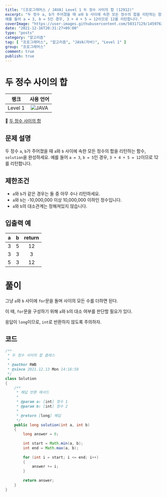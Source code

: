 ```yaml
---
title: "[프로그래머스 / JAVA] Level 1 두 정수 사이의 합 (12912)"
excerpt: "두 정수 a, b가 주어졌을 때 a와 b 사이에 속한 모든 정수의 합을 리턴하는 함수, solution을 완성하세요.
예를 들어 a = 3, b = 5인 경우, 3 + 4 + 5 = 12이므로 12를 리턴합니다."
coverImage: "https://user-images.githubusercontent.com/50317129/145976356-6b5d1430-31c0-4c34-829e-6be8f747ab19.png"
date: "2021-12-16T20:31:27+09:00"
type: "posts"
category: "알고리즘"
tag: [ "프로그래머스", "알고리즘", "JAVA(자바)", "Level 1" ]
group: "프로그래머스"
comment: true
publish: true
---
```


# 두 정수 사이의 합

|  랭크   |                                                      사용 언어                                                      |
| :-----: | :-----------------------------------------------------------------------------------------------------------------: |
| Level 1 | ![JAVA](https://shields.io/badge/java-JDK%2011-lightgray?logo=java&style=plastic&logoColor=white&labelColor=orange) |

🔗 [두 정수 사이의 합](https://programmers.co.kr/learn/courses/30/lessons/12912)





## 문제 설명

두 정수 `a`, `b`가 주어졌을 때 `a`와 `b` 사이에 속한 모든 정수의 합을 리턴하는 함수, `solution`을 완성하세요.
예를 들어 `a = 3`, `b = 5`인 경우, `3 + 4 + 5 = 12`이므로 12를 리턴합니다.





## 제한조건

* `a`와 `b`가 같은 경우는 둘 중 아무 수나 리턴하세요.
* `a`와 `b`는 -10,000,000 이상 10,000,000 이하인 정수입니다.
* `a`와 `b`의 대소관계는 정해져있지 않습니다.





## 입출력 예

|   a   |   b   | return |
| :---: | :---: | :----: |
|   3   |   5   |   12   |
|   3   |   3   |   3    |
|   5   |   3   |   12   |










# 풀이

그냥 `a`와 `b` 사이에 `for`문을 돌며 사이의 모든 수를 더하면 된다.

이 때, `for`문을 구성하기 위해 `a`와 `b`의 대소 여부를 판단할 필요가 있다.

응답이 `long`이므로, `int`로 반환하지 않도록 주의하자.





## 코드

``` java
/**
 * 두 정수 사이의 합 클래스
 *
 * @author RWB
 * @since 2021.12.13 Mon 14:16:50
 */
class Solution
{
	/**
	 * 해답 반환 메서드
	 *
	 * @param a: [int] 정수 1
	 * @param b: [int] 정수 2
	 *
	 * @return [long] 해답
	 */
	public long solution(int a, int b)
	{
		long answer = 0;
		
		int start = Math.min(a, b);
		int end = Math.max(a, b);
		
		for (int i = start; i <= end; i++)
		{
			answer += i;
		}
		
		return answer;
	}
}
```